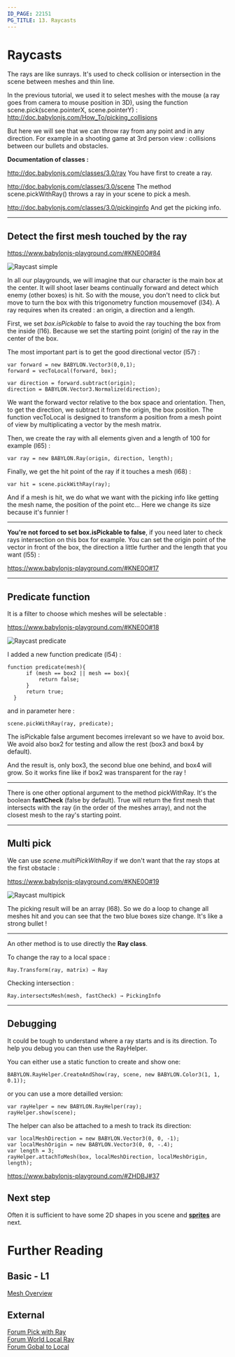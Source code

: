 ```yaml
---
ID_PAGE: 22151
PG_TITLE: 13. Raycasts
---
```


# Raycasts 

The rays are like sunrays.
It's used to check collision or intersection in the scene between meshes and thin line.

In the previous tutorial, we used it to select meshes with the mouse (a ray goes from camera to mouse position in 3D),
using the function scene.pick(scene.pointerX, scene.pointerY) : 
http://doc.babylonjs.com/How_To/picking_collisions

But here we will see that we can throw ray from any point and in any direction. 
For example in a shooting game at 3rd person view : collisions between our bullets and obstacles.

**Documentation of classes :**

http://doc.babylonjs.com/classes/3.0/ray
You have first to create a ray.

http://doc.babylonjs.com/classes/3.0/scene
The method scene.pickWithRay() throws a ray in your scene to pick a mesh.

http://doc.babylonjs.com/classes/3.0/pickinginfo
And get the picking info.

______

## Detect the first mesh touched by the ray ##

 https://www.babylonjs-playground.com/#KNE0O#84

![Raycast simple](/img/how_to/raycast01.jpg)

In all our playgrounds, we will imagine that our character is the main box at the center.
It will shoot laser beams continually forward and detect which enemy (other boxes) is hit.
So with the mouse, you don't need to click but move to turn the box with this trigonometry function mousemovef (l34). 
A ray requires when its created : an origin, a direction and a length. 

First, we set *box.isPickable* to false to avoid the ray touching the box from the inside (l16).
Because we set the starting point (origin) of the ray in the center of the box.

The most important part is to get the good directional vector (l57) :
		
```
var forward = new BABYLON.Vector3(0,0,1);		
forward = vecToLocal(forward, box);
	
var direction = forward.subtract(origin);
direction = BABYLON.Vector3.Normalize(direction);
```
		
We want the forward vector relative to the box space and orientation. 
Then, to get the direction, we subtract it from the origin, the box position.
The function vecToLocal is designed to transform a position from a mesh point of view by multiplicating a vector by the mesh matrix.

Then, we create the ray with all elements given and a length of 100 for example (l65) :

```var ray = new BABYLON.Ray(origin, direction, length);```

Finally, we get the hit point of the ray if it touches a mesh (l68) :

```var hit = scene.pickWithRay(ray);```

And if a mesh is hit, we do what we want with the picking info like getting the mesh name, the position of the point etc...
Here we change its size because it's funnier ! 

---

**You're not forced to set box.isPickable to false**, if you need later to check rays intersection on this box for example. 
You can set the origin point of the vector in front of the box, the direction a little further and the length that you want (l55) :

 https://www.babylonjs-playground.com/#KNE0O#17


-----

## Predicate function ##

It is a filter to choose which meshes will be selectable :

 https://www.babylonjs-playground.com/#KNE0O#18

![Raycast predicate](/img/how_to/raycast02.jpg)

I added a new function predicate (l54) :

  ```
  function predicate(mesh){
        if (mesh == box2 || mesh == box){
            return false;
        }
        return true;
    }
```

and in parameter here :

```scene.pickWithRay(ray, predicate);```

The isPickable false argument becomes irrelevant so we have to avoid box.
We avoid also box2 for testing and allow the rest (box3 and box4 by default).

And the result is, only box3, the second blue one behind, and box4 will grow.
So it works fine like if box2 was transparent for the ray !  

---

There is one other optional argument to the method pickWithRay.
It's the boolean **fastCheck** (false by default).
True will return the first mesh that intersects with the ray (in the order of the meshes array), and not the closest mesh to the ray's starting point.


-----

## Multi pick ## 

We can use *scene.multiPickWithRay* if we don't want that the ray stops at the first obstacle : 

 https://www.babylonjs-playground.com/#KNE0O#19

![Raycast multipick](/img/how_to/raycast02.jpg)

The picking result will be an array (l68).
So we do a loop to change all meshes hit and you can see that the two blue boxes size change. 
It's like a strong bullet ! 

---

An other method is to use directly the **Ray class**.

To change the ray to a local space :

```Ray.Transform(ray, matrix) → Ray```

Checking intersection :

```Ray.intersectsMesh(mesh, fastCheck) → PickingInfo```

-----

## Debugging 

It could be tough to understand where a ray starts and is its direction. To help you debug you can then use the RayHelper.

You can either use a static function to create and show one:

```
BABYLON.RayHelper.CreateAndShow(ray, scene, new BABYLON.Color3(1, 1, 0.1));
```

or you can use a more detailled version:

```
var rayHelper = new BABYLON.RayHelper(ray);
rayHelper.show(scene);
```

The helper can also be attached to a mesh to track its direction:

```
var localMeshDirection = new BABYLON.Vector3(0, 0, -1);
var localMeshOrigin = new BABYLON.Vector3(0, 0, -.4);
var length = 3;
rayHelper.attachToMesh(box, localMeshDirection, localMeshOrigin, length);
```

 https://www.babylonjs-playground.com/#ZHDBJ#37

## Next step

Often it is sufficient to have some 2D shapes in you scene and [**sprites**](/babylon101/Sprites) are next.


# Further Reading

## Basic - L1

[Mesh Overview](/features/Shapes)

## External

[Forum Pick with Ray](http://www.html5gamedevs.com/topic/26503-scenepickwithray-blues/)  
[Forum World Local Ray](http://www.html5gamedevs.com/topic/26602-worldlocalray/)  
[Forum Gobal to Local](http://www.html5gamedevs.com/topic/7599-convert-global-coordinates-to-local-coordinates/)



